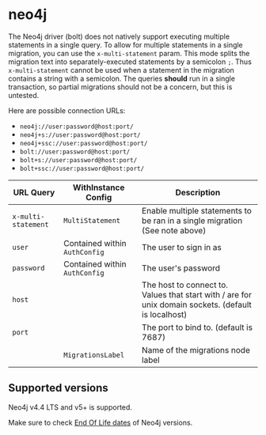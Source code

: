# neo4j
The Neo4j driver (bolt) does not natively support executing multiple statements
in a single query. To allow for multiple statements in a single migration, you
can use the `x-multi-statement` param. This mode splits the migration text into
separately-executed statements by a semicolon `;`. Thus `x-multi-statement`
cannot be used when a statement in the migration contains a string with a
semicolon. The queries **should** run in a single transaction, so partial
migrations should not be a concern, but this is untested.

Here are possible connection URLs:

- `neo4j://user:password@host:port/`
- `neo4j+s://user:password@host:port/`
- `neo4j+ssc://user:password@host:port/`
- `bolt://user:password@host:port/`
- `bolt+s://user:password@host:port/`
- `bolt+ssc://user:password@host:port/`

| URL Query           | WithInstance Config           | Description                                                                                          |
|---------------------|-------------------------------|------------------------------------------------------------------------------------------------------|
| `x-multi-statement` | `MultiStatement`              | Enable multiple statements to be ran in a single migration (See note above)                          |
| `user`              | Contained within `AuthConfig` | The user to sign in as                                                                               |
| `password`          | Contained within `AuthConfig` | The user's password                                                                                  |
| `host`              |                               | The host to connect to. Values that start with / are for unix domain sockets. (default is localhost) |
| `port`              |                               | The port to bind to. (default is 7687)                                                               |
|                     | `MigrationsLabel`             | Name of the migrations node label                                                                    |


## Supported versions

Neo4j v4.4 LTS and v5+ is supported.

Make sure to check [End Of Life dates](https://neo4j.com/developer/kb/neo4j-supported-versions/) of Neo4j versions.